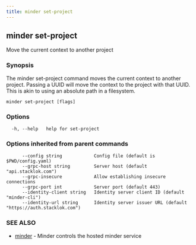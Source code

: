 ```yaml
---
title: minder set-project
---
```

## minder set-project

Move the current context to another project

### Synopsis

The minder set-project command moves the current context to another project.
Passing a UUID will move the context to the project with that UUID. This is akin to
using an absolute path in a filesystem.

```
minder set-project [flags]
```

### Options

```
  -h, --help   help for set-project
```

### Options inherited from parent commands

```
      --config string            Config file (default is $PWD/config.yaml)
      --grpc-host string         Server host (default "api.stacklok.com")
      --grpc-insecure            Allow establishing insecure connections
      --grpc-port int            Server port (default 443)
      --identity-client string   Identity server client ID (default "minder-cli")
      --identity-url string      Identity server issuer URL (default "https://auth.stacklok.com")
```

### SEE ALSO

* [minder](minder.md)	 - Minder controls the hosted minder service

